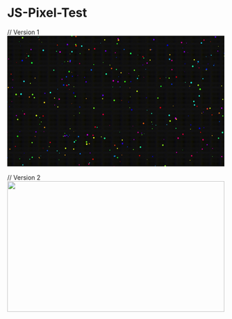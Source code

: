 # JS-Pixel-Test
// Version 1
<img src="https://github.com/cdk6546/JS-Pixel-Test/blob/main/1.gif" width="500" height="300" />

// Version 2
<img src="https://github.com/cdk6546/JS-Pixel-Test/blob/main/2.gif" width="500" height="300" />

